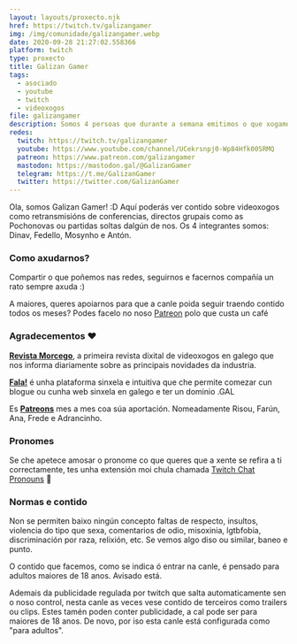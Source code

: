 ```yaml
---
layout: layouts/proxecto.njk
href: https://twitch.tv/galizangamer
img: /img/comunidade/galizangamer.webp
date: 2020-09-28 21:27:02.558366
platform: twitch
type: proxecto
title: Galizan Gamer
tags:
  - asociado
  - youtube
  - twitch
  - videoxogos
file: galizangamer
description: Somos 4 persoas que durante a semana emitimos o que xogamos e os sábados pola mañá nos reunimos para darlle ó pico sobre as novas da semana e que andivemos a facer.
redes:
  twitch: https://twitch.tv/galizangamer
  youtube: https://www.youtube.com/channel/UCekrsnpj0-Wp84Hfk00SRMQ
  patreon: https://www.patreon.com/galizangamer
  mastodon: https://mastodon.gal/@GalizanGamer
  telegram: https://t.me/GalizanGamer
  twitter: https://twitter.com/GalizanGamer
---
```

Ola, somos Galizan Gamer! :D Aquí poderás ver contido sobre videoxogos como retransmisións de conferencias, directos grupais como as Pochonovas ou partidas soltas dalgún de nos. Os 4 integrantes somos: Dinav, Fedello, Mosynho e Antón.

### Como axudarnos?

Compartir o que poñemos nas redes, seguirnos e facernos compañía un rato sempre axuda :)

A maiores, queres apoiarnos para que a canle poida seguir traendo contido todos os meses? Podes facelo no noso [Patreon](https://www.patreon.com/galizangamer) polo que custa un café

### Agradecementos ❤️

[**Revista Morcego**](https://revistamorcego.com/), a primeira revista dixital de videoxogos en galego que nos informa diariamente sobre as principais novidades da industria.

[**Fala!**](https://fala.gal/) é unha plataforma sinxela e intuitiva que che permite comezar cun blogue ou cunha web sinxela en galego e ter un dominio .GAL

Es [**Patreons**](https://www.patreon.com/galizangamer) mes a mes coa súa aportación. Nomeadamente Risou, Farún, Ana, Frede e Adrancinho.

### Pronomes

Se che apetece amosar o pronome co que queres que a xente se refira a ti correctamente, tes unha extensión moi chula chamada [Twitch Chat Pronouns](https://pronouns.alejo.io/) 🌈

### Normas e contido

Non se permiten baixo ningún concepto faltas de respecto, insultos, violencia do tipo que sexa, comentarios de odio, misoxinia, lgtbfobia, discriminación por raza, relixión, etc. Se vemos algo diso ou similar, baneo e punto.

O contido que facemos, como se indica ó entrar na canle, é pensado para adultos maiores de 18 anos. Avisado está.

Ademais da publicidade regulada por twitch que salta automaticamente sen o noso control, nesta canle as veces vese contido de terceiros como trailers ou clips. Estes tamén poden conter publicidade, a cal pode ser para maiores de 18 anos. De novo, por iso esta canle está configurada como "para adultos".